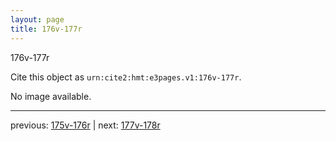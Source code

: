 ```yaml
---
layout: page
title: 176v-177r
---
```


176v-177r

Cite this object as `urn:cite2:hmt:e3pages.v1:176v-177r`.

No image available. 



---

previous: [175v-176r](../175v-176r/) | next: [177v-178r](../177v-178r/)